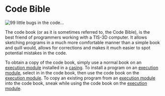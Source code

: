 # Code Bible

![99 little bugs in the code...](item:tis3d:bookCode)

The code book (or as it is sometimes referred to, the Code Bible), is the best friend of programmers working with a TIS-3D computer. It allows sketching programs in a much more comfortable manner than a simple book and quill would, allows for corrections and makes it much easier to spot potential mistakes in the code.

To obtain a copy of the code book, simply use a normal book on an [execution module](moduleExecution.md) installed in a [casing](../block/casing.md). To install a program on an [execution module](moduleExecution.md), select in in the code book, then use the code book on the [execution module](moduleExecution.md). To copy an existing program from an [execution module](moduleExecution.md) into the code book, sneak while using the code book on the [execution module](moduleExecution.md).
